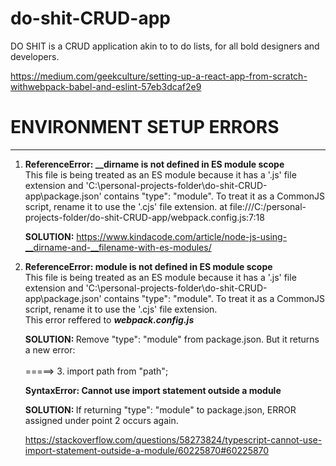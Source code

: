 # do-shit-CRUD-app

DO SHIT is a CRUD application akin to to do lists, for all bold designers and developers.

https://medium.com/geekculture/setting-up-a-react-app-from-scratch-withwebpack-babel-and-eslint-57eb3dcaf2e9

# ENVIRONMENT SETUP ERRORS

---

1. <strong>ReferenceError: \_\_dirname is not defined in ES module scope</strong><BR>
   This file is being treated as an ES module because it has a '.js' file extension and 'C:\personal-projects-folder\do-shit-CRUD-app\package.json' contains "type": "module". To treat it as a CommonJS script, rename it to use the '.cjs' file extension.
   at file:///C:/personal-projects-folder/do-shit-CRUD-app/webpack.config.js:7:18

   <strong>SOLUTION:</strong> https://www.kindacode.com/article/node-js-using-__dirname-and-__filename-with-es-modules/

2. <strong>ReferenceError: module is not defined in ES module scope</strong><BR>
   This file is being treated as an ES module because it has a '.js' file extension and 'C:\personal-projects-folder\do-shit-CRUD-app\package.json' contains "type": "module". To treat it as a CommonJS script, rename it to use the '.cjs' file extension.<br>
   This error reffered to <em><strong>webpack.config.js</strong></em>

   <strong>SOLUTION: </strong> Remove "type": "module" from package.json. But it returns a new error:<br><br>
   =====> 3. import path from "path";

   <strong>SyntaxError: Cannot use import statement outside a module</strong>

   <strong>SOLUTION: </strong> If returning "type": "module" to package.json, ERROR assigned under point 2 occurs again.

   https://stackoverflow.com/questions/58273824/typescript-cannot-use-import-statement-outside-a-module/60225870#60225870
